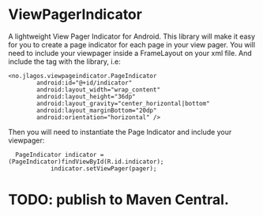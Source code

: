 # ViewPagerIndicator
A lightweight View Pager Indicator for Android.
This library will make it easy for you to create a page indicator for each page in your view pager.
You will need to include your viewpager inside a FrameLayout on your xml file. And include the tag with the
library, i.e:

    <no.jlagos.viewpageindicator.PageIndicator
            android:id="@+id/indicator"
            android:layout_width="wrap_content"
            android:layout_height="36dp"
            android:layout_gravity="center_horizontal|bottom"
            android:layout_marginBottom="20dp"
            android:orientation="horizontal" />

Then you will need to instantiate the Page Indicator and include your viewpager:

      PageIndicator indicator = (PageIndicator)findViewById(R.id.indicator);
                indicator.setViewPager(pager);


# TODO: publish to Maven Central.
